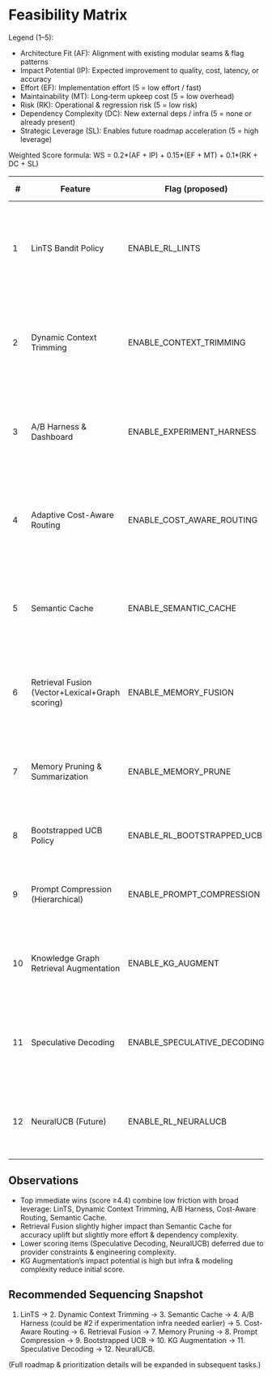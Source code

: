# Feasibility Matrix

Legend (1–5):

- Architecture Fit (AF): Alignment with existing modular seams & flag patterns
- Impact Potential (IP): Expected improvement to quality, cost, latency, or accuracy
- Effort (EF): Implementation effort (5 = low effort / fast)
- Maintainability (MT): Long‑term upkeep cost (5 = low overhead)
- Risk (RK): Operational & regression risk (5 = low risk)
- Dependency Complexity (DC): New external deps / infra (5 = none or already present)
- Strategic Leverage (SL): Enables future roadmap acceleration (5 = high leverage)

Weighted Score formula:
WS = 0.2*(AF + IP) + 0.15*(EF + MT) + 0.1*(RK + DC + SL)

| # | Feature | Flag (proposed) | AF | IP | EF | MT | RK | DC | SL | WS | Minimal Steps (condensed) | Migration & Rollback Notes |
|---|---------|-----------------|----|----|----|----|----|----|----|----|---------------------------|----------------------------|
| 1 | LinTS Bandit Policy | ENABLE_RL_LINTS | 5 | 4 | 5 | 5 | 5 | 5 | 4 | 4.70 | (1) Add LinTS policy class leveraging existing posterior update pattern (2) Register in `LearningEngine` (3) Flag gate selection path | Safe: flag off reverts to current policies; snapshot/restore unchanged. Rollback: remove registration & flag. |
| 2 | Dynamic Context Trimming | ENABLE_CONTEXT_TRIMMING | 5 | 4 | 4 | 5 | 5 | 5 | 5 | 4.65 | (1) Insert trimming middleware before LLM call (2) Heuristic token budget calculation (3) Metrics for tokens removed | Passive when disabled; rollback = remove middleware import. Ensure StepResult unaffected. |
| 3 | A/B Harness & Dashboard | ENABLE_EXPERIMENT_HARNESS | 5 | 5 | 3 | 4 | 4 | 5 | 5 | 4.45 | (1) Experiment allocator wrapper (2) Metrics label for variant (3) Grafana dashboard JSON panels | Ensure low-cardinality variant names; rollback by disabling flag & dropping allocator wrapper. |
| 4 | Adaptive Cost-Aware Routing | ENABLE_COST_AWARE_ROUTING | 5 | 5 | 3 | 4 | 4 | 5 | 5 | 4.45 | (1) Extend model scoring with cost/latency utility (2) Incorporate into `select_model` pipeline (3) Metrics: cost_per_success | Fallback path: keep legacy selection if flag off. Rollback: remove cost utility term. |
| 5 | Semantic Cache | ENABLE_SEMANTIC_CACHE | 5 | 4 | 4 | 4 | 4 | 5 | 5 | 4.40 | (1) Embedding hash + ANN lookup pre-LLM (2) Cache write on success (3) Hit/miss metrics | Rollback: clear cache namespace & disable flag; no persistent schema changes beyond optional table/collection. |
| 6 | Retrieval Fusion (Vector+Lexical+Graph scoring) | ENABLE_MEMORY_FUSION | 5 | 5 | 3 | 4 | 4 | 4 | 5 | 4.35 | (1) Add BM25/BM42 lightweight scorer (2) Weighted combine + rerank (3) Metrics: fusion_gain@k | Disable flag to revert to current vector-first retrieval. Rollback: remove scoring module. |
| 7 | Memory Pruning & Summarization | ENABLE_MEMORY_PRUNE | 5 | 4 | 3 | 4 | 4 | 4 | 5 | 4.15 | (1) Usage/recency decay job (2) Cluster + summarization pass (3) Archive & pin exceptions | Rollback: stop scheduled job, retain existing vectors; archived copies allow restore. |
| 8 | Bootstrapped UCB Policy | ENABLE_RL_BOOTSTRAPPED_UCB | 4 | 4 | 3 | 4 | 4 | 5 | 4 | 3.95 | (1) Implement ensemble of UCB heads (2) Register policy (3) Flag gating | Coexists with LinTS; rollback by deregistering. |
| 9 | Prompt Compression (Hierarchical) | ENABLE_PROMPT_COMPRESSION | 4 | 4 | 3 | 4 | 4 | 4 | 5 | 3.95 | (1) Segment + summarize long context (2) Token guard rails (3) Quality ratio metrics | Rollback: bypass compression step; keep summarizer utility for other tasks. |
| 10 | Knowledge Graph Retrieval Augmentation | ENABLE_KG_AUGMENT | 3 | 5 | 2 | 3 | 3 | 2 | 5 | 3.35 | (1) Entity extraction → KG lookup (2) Merge KG facts into retrieval context (3) Confidence gating | Rollback: disable flag; ensure KG store untouched. Higher complexity due to new store ops. |
| 11 | Speculative Decoding | ENABLE_SPECULATIVE_DECODING | 3 | 4 | 2 | 3 | 3 | 2 | 4 | 3.05 | (1) Draft + verify calls if provider supports (2) Latency/quality metrics (3) Fallback to normal decode on mismatch | Risk: provider support variability; rollback: disable feature path. |
| 12 | NeuralUCB (Future) | ENABLE_RL_NEURALUCB | 3 | 5 | 1 | 2 | 2 | 3 | 5 | 3.05 | (1) Torch model for feature embedding (2) Uncertainty estimation layer (3) Training loop integration | Pilot offline first; rollback: keep behind experimental flag until stable. |

## Observations

- Top immediate wins (score ≥4.4) combine low friction with broad leverage: LinTS, Dynamic Context Trimming, A/B Harness, Cost-Aware Routing, Semantic Cache.
- Retrieval Fusion slightly higher impact than Semantic Cache for accuracy uplift but slightly more effort & dependency complexity.
- Lower scoring items (Speculative Decoding, NeuralUCB) deferred due to provider constraints & engineering complexity.
- KG Augmentation’s impact potential is high but infra & modeling complexity reduce initial score.

## Recommended Sequencing Snapshot

1. LinTS → 2. Dynamic Context Trimming → 3. Semantic Cache → 4. A/B Harness (could be #2 if experimentation infra needed earlier) → 5. Cost-Aware Routing → 6. Retrieval Fusion → 7. Memory Pruning → 8. Prompt Compression → 9. Bootstrapped UCB → 10. KG Augmentation → 11. Speculative Decoding → 12. NeuralUCB.

(Full roadmap & prioritization details will be expanded in subsequent tasks.)
